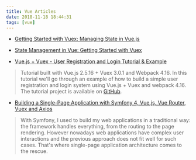```yaml
---
title: Vue Articles
date: 2018-11-18 18:44:31
tags: [vue]
---
```

- [Getting Started with Vuex: Managing State in Vue.js](https://sabe.io/tutorials/getting-started-with-vuex)

- [State Management in Vue: Getting Started with Vuex](https://scotch.io/tutorials/state-management-in-vue-getting-started-with-vue)

- [Vue.js + Vuex - User Registration and Login Tutorial & Example](http://jasonwatmore.com/post/2018/07/14/vue-vuex-user-registration-and-login-tutorial-example)
> Tutorial built with Vue.js 2.5.16 + Vuex 3.0.1 and Webpack 4.16. In this tutorial we'll go through an example of how to build a simple user registration and login system using Vue.js + Vuex and webpack 4.16.
> The tutorial project is available on [GitHub](https://github.com/cornflourblue/vue-vuex-registration-login-example).

- [Building a Single-Page Application with Symfony 4, Vue.js, Vue Router, Vuex and Axios](https://thecodingmachine.io/building-a-single-page-application-with-symfony-4-and-vuejs)
> With Symfony, I used to build my web applications in a traditional way: the framework handles everything, from the routing to the page rendering. However nowadays web applications have complex user interactions and the previous approach does not fit well for such cases. That's where single-page application architecture comes to the rescue.

<!-- more -->
